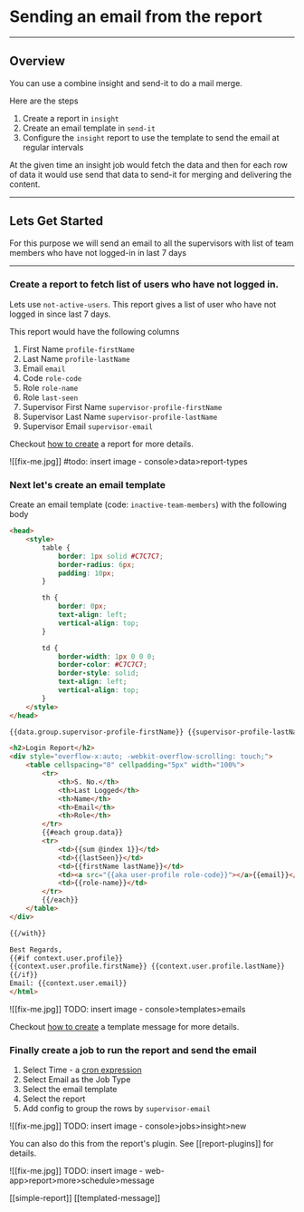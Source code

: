 # Sending an email from the report

---

## Overview
You can use a combine insight and send-it to do a mail merge. 

Here are the steps

1. Create a report in `insight`
2. Create an email template in `send-it`
3. Configure the `insight` report to use the template to send the email at regular intervals

At the given time an insight job would fetch the data and then for each row of data it would use send that data to send-it for merging and delivering the content.

---
## Lets Get Started
For this purpose we will send an email to all the supervisors with list of team members who have not logged-in in last 7 days

---
### Create a report to fetch list of users who have not logged in.
Lets use `not-active-users`. This report gives a list of user who have not logged in since last 7 days.  

This report would have the following columns
1. First Name `profile-firstName`
2. Last Name `profile-lastName`
3. Email `email`
4. Code `role-code`
5. Role `role-name`
6. Role `last-seen`
7. Supervisor First Name `supervisor-profile-firstName`
6. Supervisor Last Name `supervisor-profile-lastName`
7. Supervisor Email `supervisor-email`

Checkout [how to create](/how-to/insight-report.md) a report for more details.

![[fix-me.jpg]]
#todo: insert image - console>data>report-types

### Next let's create an email template 
Create an email template (code: `inactive-team-members`) with the following body

```html
<head>
    <style>
        table {
            border: 1px solid #C7C7C7;
            border-radius: 6px;
            padding: 10px;
        }

        th {
            border: 0px;
            text-align: left;
            vertical-align: top;
        }

        td {
            border-width: 1px 0 0 0;
            border-color: #C7C7C7;
            border-style: solid;
            text-align: left;
            vertical-align: top;
        }
    </style>
</head>

{{data.group.supervisor-profile-firstName}} {{supervisor-profile-lastName}},

<h2>Login Report</h2>
<div style="overflow-x:auto; -webkit-overflow-scrolling: touch;">
    <table cellspacing="0" cellpadding="5px" width="100%">
        <tr>
            <th>S. No.</th>
            <th>Last Logged</th>
            <th>Name</th>
            <th>Email</th>
            <th>Role</th>
        </tr> 
        {{#each group.data}}
        <tr>
            <td>{{sum @index 1}}</td>
            <td>{{lastSeen}}</td>
            <td>{{firstName lastName}}</td>
            <td><a src="{{aka user-profile role-code}}"></a>{{email}}</td>
            <td>{{role-name}}</td>
        </tr> 
        {{/each}}
    </table>
</div>

{{/with}} 

Best Regards,
{{#if context.user.profile}}
{{context.user.profile.firstName}} {{context.user.profile.lastName}}
{{/if}}
Email: {{context.user.email}}
</html>
```


![[fix-me.jpg]]
TODO: insert image - console>templates>emails

Checkout [how to create](/how-to/templated-message.md) a template message for more details.

### Finally create a job to run the report and send the email

1. Select Time - a [cron expression](https://www.freeformatter.com/cron-expression-generator-quartz.html)
2. Select Email as the  Job Type
3. Select the email template
4. Select the report
5. Add config to group the rows by `supervisor-email` 

![[fix-me.jpg]]
TODO: insert image - console>jobs>insight>new

You can also do this from the report's plugin. See [[report-plugins]] for details.

![[fix-me.jpg]]
TODO: insert image - web-app>report>more>schedule>message 

[[simple-report]]
[[templated-message]]

